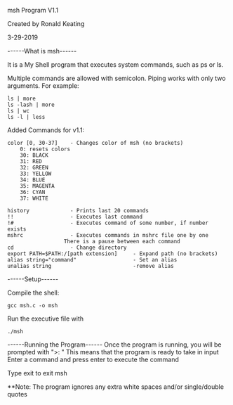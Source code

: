 msh Program V1.1

Created by Ronald Keating

3-29-2019

------What is msh------

It is a My Shell program that executes system commands, such as ps or ls.

Multiple commands are allowed with semicolon.
Piping works with only two arguments. For example:

	ls | more
	ls -lash | more
	ls | wc
	ls -l | less

Added Commands for v1.1:

	color [0, 30-37]    - Changes color of msh (no brackets)
		0: resets colors
		30: BLACK
		31: RED
		32: GREEN
		33: YELLOW
		34: BLUE
		35: MAGENTA
		36: CYAN
		37: WHITE

	history				- Prints last 20 commands
	!!					- Executes last command
	!#					- Executes command of some number, if number exists
	mshrc				- Executes commands in mshrc file one by one
					  There is a pause between each command
	cd 					- Change directory
	export PATH=$PATH:/[path extension]		- Expand path (no brackets)
	alias string="command"					- Set an alias
	unalias string							-remove alias


------Setup------

Compile the shell:
	
	gcc msh.c -o msh

Run the executive file with

	./msh

------Running the Program------
Once the program is running, you will be prompted with ">: "
This means that the program is ready to take in input
Enter a command and press enter to execute the command

Type    exit<enter>     to exit msh

**Note: The program ignores any extra white spaces and/or single/double quotes
